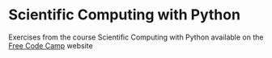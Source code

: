 # Scientific Computing with Python

Exercises from the course Scientific Computing with Python available on the [Free Code Camp](https://www.freecodecamp.org/learn/scientific-computing-with-python/) website 